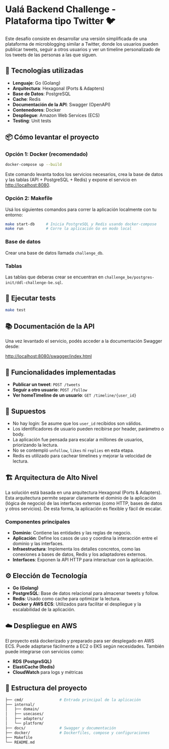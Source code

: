 # Ualá Backend Challenge - Plataforma tipo Twitter 🐦

Este desafío consiste en desarrollar una versión simplificada de una plataforma de microblogging similar a Twitter, donde los usuarios pueden publicar tweets, seguir a otros usuarios y ver un timeline personalizado de los tweets de las personas a las que siguen.

## 🧩 Tecnologías utilizadas

- **Lenguaje**: Go (Golang)
- **Arquitectura**: Hexagonal (Ports & Adapters)
- **Base de Datos**: PostgreSQL
- **Cache**: Redis
- **Documentación de la API**: Swagger (OpenAPI)
- **Contenedores**: Docker
- **Despliegue**: Amazon Web Services (ECS)
- **Testing**: Unit tests

## 📦 Cómo levantar el proyecto

### Opción 1: Docker (recomendado)

```bash
docker-compose up --build
```

Este comando levanta todos los servicios necesarios, crea la base de datos y las tablas (API + PostgreSQL + Redis) y expone el servicio en [http://localhost:8080](http://localhost:8080).

### Opción 2: Makefile

Usá los siguientes comandos para correr la aplicación localmente con tu entorno:

```bash
make start-db     # Inicia PostgreSQL y Redis usando docker-compose
make run          # Corre la aplicación Go en modo local
```

### Base de datos

Crear una base de datos llamada `challenge_db`.

### Tablas

Las tablas que deberas crear se encuentran en `challenge_be/postgres-init/ddl-challenge-be.sql`.

## 🧪 Ejecutar tests

```bash
make test
```

## 📚 Documentación de la API

Una vez levantado el servicio, podés acceder a la documentación Swagger desde:

[http://localhost:8080/swagger/index.html](http://localhost:8080/swagger/index.html)

## 🚀 Funcionalidades implementadas

- **Publicar un tweet**: `POST /tweets`
- **Seguir a otro usuario**: `POST /follow`
- **Ver homeTimeline de un usuario**: `GET /timeline/{user_id}`

## 📌 Supuestos

- No hay login: Se asume que los `user_id` recibidos son válidos.
- Los identificadores de usuario pueden recibirse por header, parámetro o body.
- La aplicación fue pensada para escalar a millones de usuarios, priorizando la lectura.
- No se contempló `unfollow`, `likes` ni `replies` en esta etapa.
- Redis es utilizado para cachear timelines y mejorar la velocidad de lectura.

## 🏗️ Arquitectura de Alto Nivel

La solución está basada en una arquitectura Hexagonal (Ports & Adapters). Esta arquitectura permite separar claramente el dominio de la aplicación (lógica de negocio) de las interfaces externas (como HTTP, bases de datos y otros servicios). De esta forma, la aplicación es flexible y fácil de escalar.

### Componentes principales

- **Dominio**: Contiene las entidades y las reglas de negocio.
- **Aplicación**: Define los casos de uso y coordina la interacción entre el dominio y las interfaces.
- **Infraestructura**: Implementa los detalles concretos, como las conexiones a bases de datos, Redis y los adaptadores externos.
- **Interfaces**: Exponen la API HTTP para interactuar con la aplicación.

## ⚙️ Elección de Tecnología

- **Go (Golang)**
- **PostgreSQL**: Base de datos relacional para almacenar tweets y follow.
- **Redis**: Usado como cache para optimizar la lectura.
- **Docker y AWS ECS**: Utilizados para facilitar el despliegue y la escalabilidad de la aplicación.

## ☁️ Despliegue en AWS

El proyecto está dockerizado y preparado para ser desplegado en AWS ECS. Puede adaptarse fácilmente a EC2 o EKS según necesidades. También puede integrarse con servicios como:

- **RDS (PostgreSQL)**
- **ElastiCache (Redis)**
- **CloudWatch** para logs y métricas

## 📂 Estructura del proyecto

```bash
├── cmd/                # Entrada principal de la aplicación
├── internal/
│   ├── domain/         
│   ├── usecases/       
│   ├── adapters/       
│   └── platform/       
├── docs/               # Swagger y documentación
├── docker/             # Dockerfiles, compose y configuraciones
├── Makefile
└── README.md
```

